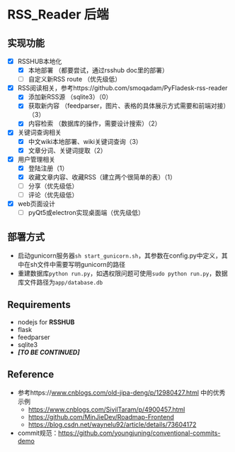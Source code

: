 # RSS_Reader 后端

## 实现功能

- [x] RSSHUB本地化
  - [x] 本地部署 （都要尝试，通过rsshub doc里的部署）
  - [ ] 自定义新RSS route （优先级低）
- [x] RSS阅读相关，参考https://github.com/smoqadam/PyFladesk-rss-reader
  - [x] 添加新RSS源 （sqlite3）（0）
  - [x] 获取新内容 （feedparser，图片、表格的具体展示方式需要和前端对接）（3）
  - [x] 内容检索 （数据库的操作，需要设计搜索）（2）
- [x] 关键词查询相关
  - [x] 中文wiki本地部署、wiki关键词查询（3）
  - [x] 文章分词、关键词提取（2）
- [x] 用户管理相关
  - [x] 登陆注册（1）
  - [x] 收藏文章内容、收藏RSS（建立两个很简单的表）（1）
  - [ ] 分享（优先级低）
  - [ ] 评论（优先级低）
- [x] web页面设计
  - [ ] pyQt5或electron实现桌面端（优先级低）

## 部署方式
- 启动gunicorn服务器`sh start_gunicorn.sh`，其参数在config.py中定义，其中在sh文件中需要写明gunicorn的路径
- 重建数据库`python run.py`，如遇权限问题可使用`sudo python run.py`，数据库文件路径为`app/database.db`

## Requirements

- nodejs for **RSSHUB**
- flask
- feedparser
- sqlite3
- ***[TO BE CONTINUED]***

## Reference
- 参考https://www.cnblogs.com/old-jipa-deng/p/12980427.html 中的优秀示例
  - https://www.cnblogs.com/SivilTaram/p/4900457.html
  - https://github.com/MinJieDev/Roadmap-Frontend
  - https://blog.csdn.net/waynelu92/article/details/73604172
- commit规范：https://github.com/youngjuning/conventional-commits-demo
